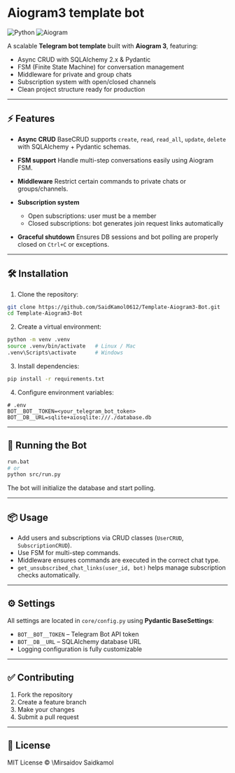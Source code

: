 # Aiogram3 template bot

![Python](https://img.shields.io/badge/python-3.11-blue)
![Aiogram](https://img.shields.io/badge/aiogram-3.0-green)

A scalable **Telegram bot template** built with **Aiogram 3**, featuring:

- Async CRUD with SQLAlchemy 2.x & Pydantic
- FSM (Finite State Machine) for conversation management
- Middleware for private and group chats
- Subscription system with open/closed channels
- Clean project structure ready for production

---

## ⚡ Features

- **Async CRUD**
  BaseCRUD supports `create`, `read`, `read_all`, `update`, `delete` with SQLAlchemy + Pydantic schemas.

- **FSM support**
  Handle multi-step conversations easily using Aiogram FSM.

- **Middleware**
  Restrict certain commands to private chats or groups/channels.

- **Subscription system**

  - Open subscriptions: user must be a member
  - Closed subscriptions: bot generates join request links automatically

- **Graceful shutdown**
  Ensures DB sessions and bot polling are properly closed on `Ctrl+C` or exceptions.

---

## 🛠 Installation

1. Clone the repository:

```bash
git clone https://github.com/SaidKamol0612/Template-Aiogram3-Bot.git
cd Template-Aiogram3-Bot
```

2. Create a virtual environment:

```bash
python -m venv .venv
source .venv/bin/activate   # Linux / Mac
.venv\Scripts\activate      # Windows
```

3. Install dependencies:

```bash
pip install -r requirements.txt
```

4. Configure environment variables:

```text
# .env
BOT__BOT__TOKEN=<your_telegram_bot_token>
BOT__DB__URL=sqlite+aiosqlite:///./database.db
```

---

## 🚀 Running the Bot

```bash
run.bat
# or
python src/run.py
```

The bot will initialize the database and start polling.

---

## 📦 Usage

- Add users and subscriptions via CRUD classes (`UserCRUD`, `SubscriptionCRUD`).
- Use FSM for multi-step commands.
- Middleware ensures commands are executed in the correct chat type.
- `get_unsubscribed_chat_links(user_id, bot)` helps manage subscription checks automatically.

---

## ⚙️ Settings

All settings are located in `core/config.py` using **Pydantic BaseSettings**:

- `BOT__BOT__TOKEN` – Telegram Bot API token
- `BOT__DB__URL` – SQLAlchemy database URL
- Logging configuration is fully customizable

---

## ✅ Contributing

1. Fork the repository
2. Create a feature branch
3. Make your changes
4. Submit a pull request

---

## 📜 License

MIT License © \Mirsaidov Saidkamol
